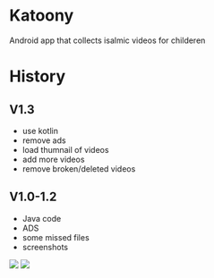 # Katoony
Android app that collects isalmic videos for childeren 

# History
## V1.3 
- use kotlin 
- remove ads 
- load thumnail of videos 
- add more videos 
- remove broken/deleted videos 


## V1.0-1.2 
- Java code 
- ADS 
- some missed files 
- screenshots 
<div> 
 <img src = "https://user-images.githubusercontent.com/13488900/82731109-d78d1980-9d04-11ea-9e2e-e20fc6ac716e.png" />
 <img src = "https://user-images.githubusercontent.com/13488900/82731111-da880a00-9d04-11ea-8bb5-162f219af6ad.png" />
</div>

